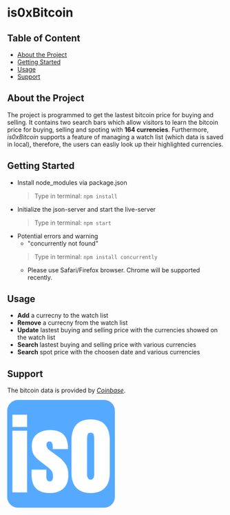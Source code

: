 # is0xBitcoin

## Table of Content
* [About the Project](#about-the-project)
* [Getting Started](#getting-started)
* [Usage](#usage)
* [Support](#support)

## About the Project
The project is programmed to get the lastest bitcoin price for buying and selling. It contains two search bars which allow visitors to learn the bitcoin price for buying, selling and spoting with **164 currencies**. Furthermore, _is0xBitcoin_ supports a feature of managing a watch list (which data is saved in local), therefore, the users can easliy look up their highlighted currencies.

## Getting Started
- Install node_modules via package.json
  > Type in terminal: `npm install`
- Initialize the json-server and start the live-server
  > Type in terminal: `npm start`
- Potential errors and warning
  - "concurrently not found"
  > Type in terminal: `npm install concurrently`
  - Please use Safari/Firefox browser. Chrome will be supported recently. 
  
## Usage
- **Add** a currecny to the watch list
- **Remove** a currecny from the watch list
- **Update** lastest buying and selling price with the currencies showed on the watch list
- **Search** lastest buying and selling price with various currencies
- **Search** spot price with the choosen date and various currencies

## Support
The bitcoin data is provided by _[Coinbase](https://developers.coinbase.com/)_.
<br/>
<p align="left">
  <img alt="Favicon" src="./favicon_io.png" width="250" >
